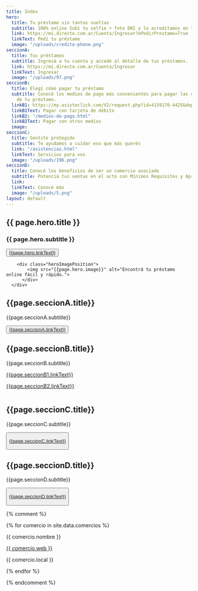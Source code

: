 ```yaml
---
title: Index
hero:
  title: Tu préstamo sin tantas vueltas
  subtitle: 100% online Subí tu selfie + foto DNI y lo acreditamos en tu cuenta
  link: https://mi.directo.com.ar/Cuenta/Ingresar?ePedirPrestamo=True
  linkText: Pedí tu préstamo
  image: "/uploads/credito-phone.png"
seccionA:
  title: Tus préstamos
  subtitle: Ingresá a tu cuenta y accedé al detalle de tus préstamos.
  link: https://mi.directo.com.ar/Cuenta/Ingresar
  linkText: Ingresar
  image: "/uploads/97.png"
seccionB:
  title: Elegí cómo pagar tu préstamo
  subtitle: Conocé los medios de pago más convenientes para pagar las cuotas mensuales
    de tu préstamo.
  linkB1: https://my.asisteclick.com/V2/request.php?id=4159170-4425&deptid=0&pagex=testing_bot&hashbot=collection
  linkB1Text: Pagar con tarjeta de débito
  linkB2: "/medios-de-pago.html"
  linkB2Text: Pagar con otros medios
  image: 
seccionC:
  title: Sentite protegido
  subtitle: Te ayudamos a cuidar eso que más querés
  link: "/asistencias.html"
  linkText: Servicios para vos
  image: "/uploads/196.png"
seccionD:
  title: Conocé los beneficios de ser un comercio asociado
  subtitle: Potenciá tus ventas en el acto con Mínimos Requisitos y Aprobación Online
  link: 
  linkText: Conocé más
  image: "/uploads/5.png"
layout: default
---
```


<section class="bg_degrade bgCorners">
<div class="main-container hero heroImage">
<div class="heroTitle moduleLarge">
<h1 class="heroTitleXL">{{ page.hero.title }}</h1>
<h3>{{ page.hero.subtitle }}</h3>
<button class="btn btn_large btnGreen btn-green__hover">
<a href="{{page.hero.link}}" target="_self">{{page.hero.linkText}}</a>
</button>
</div>

        <div class="heroImagePosition">
            <img src="{{page.hero.image}}" alt="Encontrá tu préstamo online fácil y rápido.">
          </div>
      </div>

</section>

<section>
  <div>
    <div>
      <h2>{{page.seccionA.title}}</h2>
      <p>{{page.seccionA.subtitle}}</p>
      <button class="btn btn_large">
				<a href="{{page.seccionA.link}}" target="_self">{{page.seccionA.linkText}}</a>
			</button>
    </div>
    <div>
      <img src="{{page.seccionA.image}}" alt="">
    </div>
  </div>
</section>

<section>
  <div>
    <div>
      <h2>{{page.seccionB.title}}</h2>
      <p>{{page.seccionB.subtitle}}</p>
      <a href="{{page.seccionB1.link}}" target="_self"><p>{{page.seccionB1.linkText}}</p></a>
      <a href="{{page.seccionB2.link}}" target="_self"><p>{{page.seccionB2.linkText}}</p></a>
    </div>
    <div>
      <img src="{{page.seccionB.image}}" alt="">
    </div>
  </div>
</section>

<section>
  <div>
    <div>
      <h2>{{page.seccionC.title}}</h2>
      <p>{{page.seccionC.subtitle}}</p>
      <button class="btn btn_large">
      <a href="{{page.seccionC.link}}" target="_self"><p>{{page.seccionC.linkText}}</p></a>
      </button>
    </div>
    <div>
      <img src="{{page.seccionC.image}}" alt="">
    </div>
  </div>
</section>

<section>
  <div>
    <div>
      <h2>{{page.seccionD.title}}</h2>
      <p>{{page.seccionD.subtitle}}</p>
      <button class="btn btn_large">
      <a href="{{page.seccionD.link}}" target="_self"><p>{{page.seccionD.linkText}}</p></a>
      </button>
    </div>
    <div>
      <img src="{{page.seccionD.image}}" alt="">
    </div>
  </div>
</section>

{% comment %}

<div>
{% for comercio in site.data.comercios %}
<div class="{{ comercio.categoria }}">
<p> {{ comercio.nombre }} </p>
<a href="{{ comercio.web }}">
{{ comercio.web }}
</a>
<p> {{ comercio.local }}</p>
</div>
{% endfor %}
</div>

{% endcomment %}
